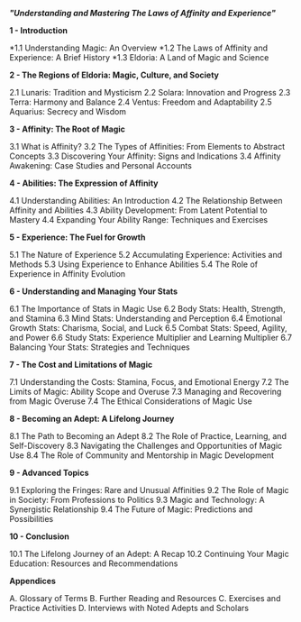 ***"Understanding and Mastering The Laws of Affinity and Experience"***

**1 - Introduction**

*1.1 Understanding Magic: An Overview
*1.2 The Laws of Affinity and Experience: A Brief History
*1.3 Eldoria: A Land of Magic and Science

**2 - The Regions of Eldoria: Magic, Culture, and Society**

2.1 Lunaris: Tradition and Mysticism
2.2 Solara: Innovation and Progress
2.3 Terra: Harmony and Balance
2.4 Ventus: Freedom and Adaptability
2.5 Aquarius: Secrecy and Wisdom

**3 - Affinity: The Root of Magic**

3.1 What is Affinity?
3.2 The Types of Affinities: From Elements to Abstract Concepts
3.3 Discovering Your Affinity: Signs and Indications
3.4 Affinity Awakening: Case Studies and Personal Accounts

**4 - Abilities: The Expression of Affinity**

4.1 Understanding Abilities: An Introduction
4.2 The Relationship Between Affinity and Abilities
4.3 Ability Development: From Latent Potential to Mastery
4.4 Expanding Your Ability Range: Techniques and Exercises

**5 - Experience: The Fuel for Growth**

5.1 The Nature of Experience
5.2 Accumulating Experience: Activities and Methods
5.3 Using Experience to Enhance Abilities
5.4 The Role of Experience in Affinity Evolution

**6 - Understanding and Managing Your Stats**

6.1 The Importance of Stats in Magic Use
6.2 Body Stats: Health, Strength, and Stamina
6.3 Mind Stats: Understanding and Perception
6.4 Emotional Growth Stats: Charisma, Social, and Luck
6.5 Combat Stats: Speed, Agility, and Power
6.6 Study Stats: Experience Multiplier and Learning Multiplier
6.7 Balancing Your Stats: Strategies and Techniques

**7 - The Cost and Limitations of Magic**

7.1 Understanding the Costs: Stamina, Focus, and Emotional Energy
7.2 The Limits of Magic: Ability Scope and Overuse
7.3 Managing and Recovering from Magic Overuse
7.4 The Ethical Considerations of Magic Use

**8 - Becoming an Adept: A Lifelong Journey**

8.1 The Path to Becoming an Adept
8.2 The Role of Practice, Learning, and Self-Discovery
8.3 Navigating the Challenges and Opportunities of Magic Use
8.4 The Role of Community and Mentorship in Magic Development

**9 - Advanced Topics**

9.1 Exploring the Fringes: Rare and Unusual Affinities
9.2 The Role of Magic in Society: From Professions to Politics
9.3 Magic and Technology: A Synergistic Relationship
9.4 The Future of Magic: Predictions and Possibilities

**10 - Conclusion**

10.1 The Lifelong Journey of an Adept: A Recap
10.2 Continuing Your Magic Education: Resources and Recommendations

**Appendices**

A. Glossary of Terms
B. Further Reading and Resources
C. Exercises and Practice Activities
D. Interviews with Noted Adepts and Scholars
